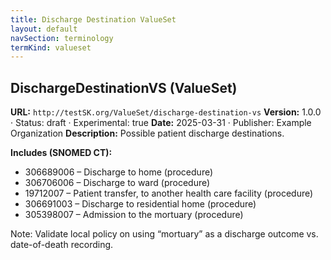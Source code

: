 ```yaml
---
title: Discharge Destination ValueSet
layout: default
navSection: terminology
termKind: valueset
---
```


## DischargeDestinationVS (ValueSet)

**URL:** `http://testSK.org/ValueSet/discharge-destination-vs`
**Version:** 1.0.0 · Status: draft · Experimental: true
**Date:** 2025-03-31 · Publisher: Example Organization
**Description:** Possible patient discharge destinations.

**Includes (SNOMED CT):**
- 306689006 – Discharge to home (procedure)
- 306706006 – Discharge to ward (procedure)
- 19712007 – Patient transfer, to another health care facility (procedure)
- 306691003 – Discharge to residential home (procedure)
- 305398007 – Admission to the mortuary (procedure)

Note: Validate local policy on using “mortuary” as a discharge outcome vs. date-of-death recording.
